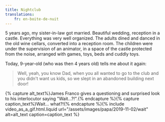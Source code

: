 ```yaml
---
title: Nightclub
translations:
    fr: en-boite-de-nuit
---
```


5 years ago, my sister-in-law got married. Beautiful wedding, reception in a castle. Everything was very well organized. The adults dined and danced in the old wine cellars, converted into a reception room. The children were under the supervision of an animator, in a space of the castle protected from the noise, arranged with games, toys, beds and cuddly toys.

Today, 9-year-old (who was then 4 years old) tells me about it again:

> Well, yeah, you know Dad, when you all wanted to go to the club and you didn't want us kids, so we slept in an abandoned building next door!

{% capture alt_text%}James Franco gives a questioning and surprised look to his interlocutor saying "Wait...?!".{% endcapture %}{% capture caption_text%}Wait… what?!{% endcapture %}{% include video_as_a_gif.html.liquid
url="/assets/images/papa/2019-11-02/wait"
alt=alt_text
caption=caption_text
%}
